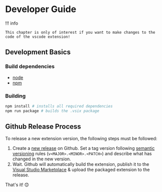 # Developer Guide

!!! info

    This chapter is only of interest if you want to make changes to the code of the vscode extension!

## Development Basics

### Build dependencies

- [node](https://nodejs.org/)
- [npm](https://www.npmjs.com/)

### Building

```bash
npm install # installs all required dependencies
npm run package # builds the .vsix package
```

## Github Release Process

To release a new extension version, the following steps must be followed:

1. Create a [new release](https://github.com/cross-language-cpp/vscode-djinni/releases/new) on Github. 
   Set a tag version following [semantic versioning](https://semver.org/) rules (`v<MAJOR>.<MINOR>.<PATCH>`) and describe what has changed in the new version.
2. Wait. Github will automatically build the extension, publish it to the [Visual Studio Marketplace](https://marketplace.visualstudio.com/publishers/cross-language-cpp) & upload the packaged extension to the release.

That's it! :blush:
